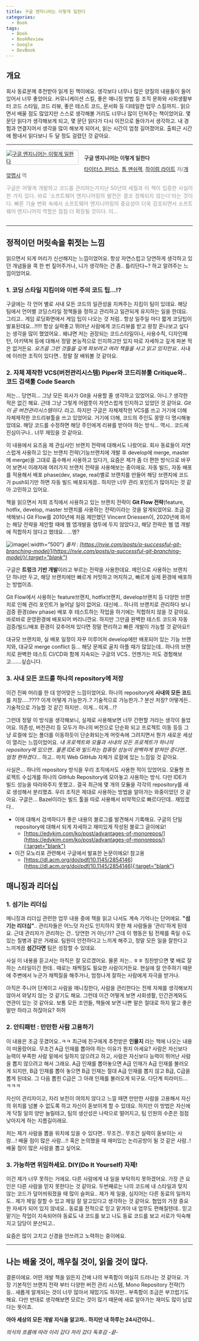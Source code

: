 ```yaml
---
title: 구글 엔지니어는 이렇게 일한다
categories:
  - Book
tags:
  - Book
  - BookReview
  - Google
  - DevBook
---
```


## 개요

회사 동료분께 추천받아 읽게 된 책이에요. 생각보다 너무나 많은 양질의 내용들이 들어있어서 너무 좋았어요. 커뮤니케이션 스킬, 좋은 매니징 방법 등 조직 문화와 사회생활부터 코드 스타일, 코드 리뷰, 좋은 테스트 코드, 문서화 등 디테일한 업무 스킬까지.. 읽으면서 배울 점도 많았지만 스스로 생각해볼 거리도 너무나 많이 던져주는 책이었어요. 몇 문단 읽다가 생각해보게 되고, 몇 문단 읽다가 다시 이전으로 돌아가서 생각하고. 내 경험과 연결지어서 생각을 많이 해보게 되어서, 읽는 시간이 엄청 길어졌어요. 출퇴근 시간에 짬내서 읽다보니 두 달 정도 걸렸던 것 같아요.

---

<div style="clear:left;text-align:left;overflow:hidden;"><div style="float:left;margin:0 15px 5px 0;"><a href="https://www.yes24.com/Product/Goods/109182479" style="display:inline-block;overflow:hidden;border:solid 1px #ccc;" target="_blank"><img style="margin:-1px;vertical-align:top;" src="//image.yes24.com/goods/109182479/M" border="0" alt="구글 엔지니어는 이렇게 일한다 "></a></div><div><p style="line-height:1.2em;color:#333;font-size:14px;font-weight:bold;">구글 엔지니어는 이렇게 일한다 </p><p style="margin-top:5px;line-height:1.2em;color:#666;"><a href="https://www.yes24.com/Product/Search?domain=ALL&query=타이터스 윈터스&authorNo=390367&author=타이터스 윈터스" target="_blank">타이터스 윈터스</a>, <a href="https://www.yes24.com/Product/Search?domain=ALL&query=톰 맨쉬렉&authorNo=390368&author=톰 맨쉬렉" target="_blank">톰 맨쉬렉</a>, <a href="https://www.yes24.com/Product/Search?domain=ALL&query=하이럼 라이트&authorNo=390370&author=하이럼 라이트" target="_blank">하이럼 라이트</a> 저/<a href="https://www.yes24.com/Product/Search?domain=ALL&query=개앞맵시&authorNo=237808&author=개앞맵시" target="_blank">개앞맵시</a> 역</p><p style="margin-top:14px;line-height:1.5em;text-align:justify;color:#999;">구글은 어떻게 개발하고 코드를 관리하는가지난 50년의 세월과 이 책이 입증한 사실이 한 가지 있다. 바로 &#39;소프트웨어 엔지니어링의 발전은 결코 정체되지 않는다&#39;라는 것이다. 빠른 기술 변화 속에서 소프트웨어 엔지니어링의 중요성이 더욱 강조되면서 소프트웨어 엔지니어의 역할은 점점 더 확장될 것이다. 이...</p></div></div>

---
## 정적이던 머릿속을 휘젓는 느낌

읽으면서 되게 머리가 신선해지는 느낌이었어요. 항상 자연스럽고 당연하게 생각하고 있던 개념들을 콕 한 번 짚어주거나, 니가 생각하는 건 좀.. 틀리단다~? 하고 알려주는 느낌이었어요.

### 1. 코딩 스타일 지킴이와 이번 주의 코드 팁...!?

구글에는 각 언어 별로 사내 모든 코드의 일관성을 지켜주는 지킴이 팀이 있데요. 해당 팀에서 언어별 코딩스타일 정책들을 정하고 관리하고 일관되게 유지하는 일을 한데요. 그리고.. 게임 로딩화면에서 게임 팁이 나오는 것 처럼.. 항상 일주일 마다 짧게 코딩팁이 발표된데요...!!!!! 항상 실력좋고 뛰어난 사람에게 코드리뷰를 받고 왕창 혼나보고 싶다는 생각을 많이 했었어요.. 왜냐면 저는 권장되는 코드스타일이나, 사용수칙, 디자인패턴, 아키텍쳐 등에 대해서 정말 본능적으로 인지하고만 있지 따로 자세하고 깊게 파본 적은 없거든요. *요즈음 그런 것들을 깊게 파보려고 여러 책들을 사고 읽고 있지만요.*. 사내에 이러한 조직이 있다면.. 정말 잘 배워볼 것 같아요.

### 2. 자체 제작한 VCS(버전관리시스템) Piper와 코드리뷰툴 Critique와.. 코드 검색툴 Code Search

저는... 당연히... 그냥 모든 회사가 Git을 사용할 줄 생각하고 있었어요. 아니..? 생각한 적은 없긴 해요. 근데 그냥 그렇게 어렴풋이 자연스럽게 인지하고 있었던 것 같아요. *Git이 곧 버전관리시스템이다.* 라고. 하지만 구글은 자체제작한 VCS를 쓰고 거기에 더해 자체제작한 코드리뷰툴을 쓰고 있었어요. 거기에 더해, 코드의 주인도 몽땅 다 명시해놓았데요. 해당 코드를 수정하면 해당 주인에게 리뷰를 받아야 하는 방식... 역시.. 코드에 진심이구나.. 너무 재밌을 것 같아요.

이 내용에서 요즈음 제 관심사인 브랜치 전략에 대해서도 나왔어요. 회사 동료들이 자연스럽게 사용하고 있는 브랜치 전략(기능브랜치에 개발 후 develop에 merge, master에 merge)을 그대로 흡수해서 사용하고 있다가, 요즘은 제가 좀 더 편한 방식으로 바꾸어 보면서 이래저래 여러가지 브랜치 전략을 사용해보는 중이에요. 자동 빌드, 자동 배포를 적용해서 배포 phase(dev, stage, real)별로 브랜치를 만들어 해당 브랜치에 코드가 push되기만 하면 자동 빌드 배포되게끔.. 하지만 너무 관리 포인트가 많아지는 것 같아 고민하고 있어요.

책을 읽으면서 저희 조직에서 사용하고 있는 브랜치 전략이 **Git Flow 전략**(feature, hotfix, develop, master 브랜치를 사용하는 전략)이라는 것을 알게되었어요. 조금 검색해보니 Git Flow를 2010년에 처음 제안했던 Vincent Driessen이, 2020년에 와서는 해당 전략을 제안할 때에 웹 앱개발을 염두에 두지 않았다고, 해당 전략은 웹 앱 개발에 적합하지 않다고 했데요.. ...엥?

![image](/assets/img/2024-07-04-Software-Engineering-at-Google/Pasted-image-20240704221113.png){:width="500"}
_출처 : [https://nvie.com/posts/a-successful-git-branching-model/](https://nvie.com/posts/a-successful-git-branching-model/){:target="blank"}_

구글은 **트렁크 기반 개발**이라고 부르는 전략을 사용한데요. 메인으로 사용하는 브랜치 단 하나만 두고, 해당 브랜치에만 빠르게 커밋하고 머지하고, 빠르게 실제 환경에 배포하는 방법이죠.

Git Flow에서 사용하는 feature브랜치, hotfix브랜치, develop브랜치 등 다양한 브랜치로 인해 관리 포인트가 늘어날 일이 없어요. 대신에... 하나의 브랜치로 관리하다 보니 검증 환경(dev phase) 배포 후 테스트하는 작업을 하기에는 적합하지 않을 것 같아요. 바로바로 운영환경에 배포되어 버리니깐요. 하지만 그만큼 완벽한 테스트 코드와 자동 검증/빌드/배포 환경이 갖추어져 있다면 정말 편리하고 빠른 개발이 가능할 것 같아요!!

대규모 브랜치와, 실 배포 일정이 자꾸 미루어져 develop에만 배포되어 있는 기능 브랜치와, 대규모 merge conflict 등... 해당 문제로 골치 아플 때가 많았는데.. 하나의 브랜치로 완벽한 테스트 CI/CD와 함께 지속되는 구글의 VCS.. 언젠가는 저도 경험해보고.......싶습니다.

### 3. 사내 모든 코드를 하나의 repository에 저장

이건 진짜 머리를 한 대 얻어맞은 느낌이었어요. 하나의 repository에 **사내의 모든 코드**를 저장.....???? 이게 어떻게 가능한가..? 기술적으로 가능한가..? 분산 저장? 어떻게든.. 기술적으로 가능할 것 같긴 하지만.. 이게... 이게...!?

그런데 정말 이 방식을 생각해보니, 실제로 사용해보면 너무 간편할 거라는 생각이 들었어요. 의존성, 버전관리 등 모두가 하나의 버전으로 단순화 되고 프로젝트 이동 등등 그냥 로컬에 있는 폴더를 이동하듯이 단순화되는게 머릿속에 그려지면서 뭔가 새로운 세상이 열리는 느낌이었어요. *내 프로젝트와 모듈과 사내의 모든 프로젝트가 하나의 repository에 있으면.. 물론 IDE와 빌드하는 컴퓨팅 성능이 완벽하게 받쳐만 준다면.. 엄청 편하겠다...* 하고.. 마치 Web GitHub 자체가 로컬에 있는 느낌일 것 같아요.

사실은... 하나의 repository 방식을 우리 조직에서도 사용한 적이 있었어요. 모듈형 프로젝트 수십개를 하나의 GitHub Repository에 모아놓고 사용하는 방식. 다만 IDE가 빌드 성능을 따라와주지 못했고.. 결국 최근에 몇 개의 모듈을 각각의 repository를 새로 생성해서 분리했죠. 우리 조직은 제대로 사용하는 방법을 알아가는 와중이었던 것 같아요. 구글은... Bazel이라는 빌드 툴을 따로 사용해서 비약적으로 빠르다던데.. 재밌겠다..

- 이에 대해서 검색하다가 좋은 내용의 블로그를 발견해서 기록해요. 구글의 단일 repository에 대해서 되게 자세하고 재미있게 작성된 블로그 글이에요!
	- [https://edykim.com/ko/post/advantages-of-monorepos/](https://edykim.com/ko/post/advantages-of-monorepos/){:target="blank"}
- 이건 모노리포 관련해서 구글에서 발표한 논문이에요! 참고용
	- [https://dl.acm.org/doi/pdf/10.1145/2854146](https://dl.acm.org/doi/pdf/10.1145/2854146){:target="blank"}

## 매니징과 리더십

### 1. 섬기는 리더십

매니징과 리더십 관련한 업무 내용 중에 책을 읽고 나서도 계속 기억나는 단어에요. **"섬기는 리더십"**.. 관리자들은 어느덧 자신도 인지하지 못한 채 사람들을 '관리'하게 된데요. 근데 관리자가 관리하는 건.. 당연한 거 아닌가? 근데 이 행동은 팀 전체를 죽일 수도 있는 질병과 같은 거래요. 팀원이 안전하다고 느끼게 해주고, 정말 모든 일을 잘한다고 느끼게끔 **섬긴다면** 팀은 성장할 수 있데요.

사실 이 내용을 듣고서는 아직은 잘 모르겠어요. 물론 저는.. ㅎㅎ 칭찬받으면 몇 배로 잘하는 스타일이긴 한데.. 때로는 채찍질도 필요한 사람이거든요. 현실에 잘 안주하기 때문에 주변에서 누군가 채찍질을 해주거나, 엄청나게 잘하는 사람에게 자극을 받거나.

아직은 주니어 단계이고 사람을 매니징한다, 사람을 관리한다는 전제 자체를 생각해보지 않아서 와닿지 않는 것 같기도 해요. 그런데 이건 어떻게 보면 사회생활, 인간관계와도 연관이 있는 것 같아요. 보통 모든 조언들, 책들에 보면 나쁜 말은 절대로 하지 말고 좋은 말만 하라고 하잖아요? 허허

### 2. 안티패턴 : 만만한 사람 고용하기

이 내용은 조금 웃겼어요..ㅋㅋ 최근에 친구에게 추천받은 **인물지** 라는 책에 나오는 내용이 떠올랐어요. 무조건 A급 인재를 뽑아야 하는 이유가 뭔지 아세요? 사람은 자신보다 능력이 부족한 사람 밑에서 일하지 않으려고 하고, 사람은 자신보다 능력이 뛰어난 사람을 뽑지 않으려고 해서 그래요. A급 인재를 뽑아놓으면 A급 인재가 A급 인재를 불러오게 되지만, B급 인재를 뽑아 놓으면 B급 인재는 절대 A급 인재를 뽑지 않고 B급, C급을 뽑게 된데요. 그 다음 뽑힌 C급은 그 아래 인재를 불러오게 되구요. 다단계 피라미드... ㅋㅋㅋ

자신이 관리자이고, 자리 보전이 여의치 않다고 느낄 때면 만만한 사람을 고용해서 자신의 위치를 넘볼 수 없도록 하고 자신이 돋보이게 할 수 있데요. 하지만 이 방법은 자신에게 닥칠 일의 양만 늘릴테고, 팀의 생산성은 나락으로 떨어지고, 팀 인원의 수준은 점점 낮아지게 하는 지름길이래요.

저는 제가 사람을 뽑을 위치에 있을 수 있다면.. 무조건.. 무조건 실력이 돋보이는 사람...! 배울 점이 많은 사람...!! 혹은 논의했을 때 재미있는 논리공방이 될 것 같은 사람..! 배울 점이 많은 사람을 뽑고 싶어요.

### 3. 가능하면 위임하세요. DIY(Do It Yourself) 자제!

이건 제가 너무 못하는 거에요. 다른 사람에게 내 일을 부탁하지 못하겠어요. 가장 큰 요인은 다른 사람을 믿지 못한다는 것 같아요. 두번째로는 나의 코드에 내 스타일과 맞지 않는 코드가 덮어씌워졌을 때 많이 슬퍼요.. 제가 제 일을, 심지어는 다른 동료의 일까지도.. 제가 제일 잘할 수 있고 제일 잘 알고있다고 생각하는 것 같아요. 협업의 가장 중요한 자세가 되어 있지 않네요.. 동료를 전적으로 믿고 맡겨야 내 업무도 편해질텐데.. 믿고 맡기는 작업이 지속되어야 동료도 내 코드를 보고 나도 동료 코드를 보고 서로가 익숙해지고 담당이 분산되고..

요즘은 많이 고치고 신경을 안쓰려고 노력하는 중이에요.

---
## 나는 배울 것이, 깨우칠 것이, 읽을 것이 많다.

결론이에요. 어떤 개발 책을 읽든지 간에 나의 부족함이 여실히 드러나는 것 같아요. 가장 기본적인 브랜치 전략 부터 다양한 버전 관리 시스템, Mono Repository 전략(?) 등.. 새롭게 알게되는 것이 너무 많아서 재밌기도 하지만.. 부족함이 조금은 부끄럽기도 해요. 다만 반대로 생각해보면 모르는 것이 많기 때문에 새로 알아가는 재미도 많이 남았다는 뜻이죠.

**아아 세상의 모든 개발 지식을 알고파.. 하지만 내 하루는 24시간이니..**

*의식의 흐름에 따라 이리 갔다 저리 갔다 독후감 -끝-*